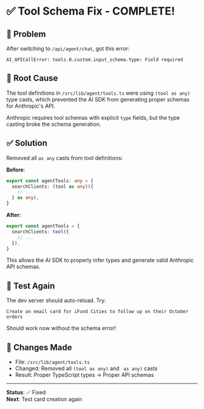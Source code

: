 # ✅ Tool Schema Fix - COMPLETE!

## 🐛 Problem
After switching to `/api/agent/chat`, got this error:
```
AI_APICallError: tools.0.custom.input_schema.type: Field required
```

## 🔧 Root Cause
The tool definitions in `/src/lib/agent/tools.ts` were using `(tool as any)` type casts, which prevented the AI SDK from generating proper schemas for Anthropic's API.

Anthropic requires tool schemas with explicit `type` fields, but the type casting broke the schema generation.

## ✅ Solution
Removed all `as any` casts from tool definitions:

**Before**:
```typescript
export const agentTools: any = {
  searchClients: (tool as any)({
    // ...
  } as any),
}
```

**After**:
```typescript
export const agentTools = {
  searchClients: tool({
    // ...
  }),
}
```

This allows the AI SDK to properly infer types and generate valid Anthropic API schemas.

## 🧪 Test Again
The dev server should auto-reload. Try:
```
Create an email card for iFund Cities to follow up on their October orders
```

Should work now without the schema error!

## 📝 Changes Made
- File: `/src/lib/agent/tools.ts`
- Changed: Removed all `(tool as any)` and ` as any)` casts
- Result: Proper TypeScript types → Proper API schemas

---

**Status**: ✅ Fixed  
**Next**: Test card creation again




